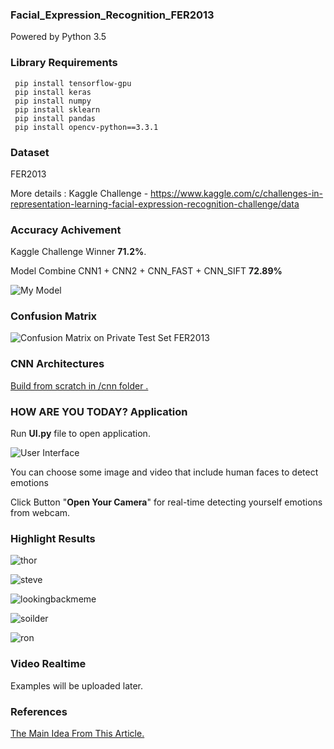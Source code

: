 ### Facial_Expression_Recognition_FER2013
Powered by Python 3.5
### Library Requirements
```
 pip install tensorflow-gpu
 pip install keras
 pip install numpy
 pip install sklearn
 pip install pandas
 pip install opencv-python==3.3.1
```
### Dataset
FER2013

More details : Kaggle Challenge - https://www.kaggle.com/c/challenges-in-representation-learning-facial-expression-recognition-challenge/data
### Accuracy Achivement
Kaggle Challenge Winner **71.2%**.

Model Combine  CNN1 + CNN2 + CNN_FAST + CNN_SIFT **72.89%**

![My Model](https://github.com/Baticsute/Facial_Expression_Recognition_FER2013/blob/master/images/CNN_KH.png)

### Confusion Matrix
![Confusion Matrix on Private Test Set FER2013](https://github.com/Baticsute/Facial_Expression_Recognition_FER2013/blob/master/images/CNN_Combine_cfm.png)

### CNN Architectures
[Build from scratch in /cnn folder .](https://github.com/Baticsute/Facial_Expression_Recognition_FER2013/tree/master/cnn)

### HOW ARE YOU TODAY? Application

Run **UI.py** file to open application.

![User Interface](https://github.com/Baticsute/Facial_Expression_Recognition_FER2013/blob/master/images/UI.png)

You can choose some image and video that include human faces to detect emotions

Click Button "**Open Your Camera**" for real-time detecting yourself emotions from webcam.

### Highlight Results


![thor](https://github.com/Baticsute/Facial_Expression_Recognition_FER2013/blob/master/images/thordetect.jpg)


![steve](https://github.com/Baticsute/Facial_Expression_Recognition_FER2013/blob/master/images/steve.JPG)


![lookingbackmeme](https://github.com/Baticsute/Facial_Expression_Recognition_FER2013/blob/master/images/lookingbackguys.JPG)

![soilder](https://github.com/Baticsute/Facial_Expression_Recognition_FER2013/blob/master/images/soilder.JPG)


![ron](https://github.com/Baticsute/Facial_Expression_Recognition_FER2013/blob/master/images/rondetect.JPG)


### Video Realtime

Examples will be uploaded later.

### References

[The Main Idea From This Article.](https://arxiv.org/abs/1608.02833)

